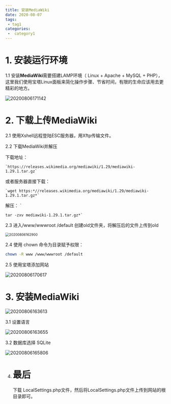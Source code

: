 ```yaml
---
title: 安装MediaWiki
date: 2020-08-07
tags:
 - tag1
categories:
 -  category1
---
```


# 1. 安装运行环境



1.1 安装**MediaWiki**需要搭建LAMP环境（ Linux + Apache + MySQL + PHP），这里我们使用宝塔Linux面板来简化操作步骤、节省时间，有限的生命应该用去更精彩的地方。



![20200806171142](https://pic.downk.cc/item/5f2d57a114195aa594fd029e.png)

# 2. 下载上传MediaWiki

2.1 使用Xshell远程登陆ESC服务器，用Xftp传输文件。

2.2 下载MediaWiki并解压

下载地址：

```
`https://releases.wikimedia.org/mediawiki/1.29/mediawiki-1.29.1.tar.gz`
```

或者服务器直接下载： 

```
`wget https:*//releases.wikimedia.org/mediawiki/1.29/mediawiki-1.29.1.tar.gz*`
```

解压： `

```
tar -zxv mediawiki-1.29.1.tar.gz*`
```

2.3 进入/www/wwwroot /default 创建old文件夹，将解压后的文件上传到old

<img src="https://pic.downk.cc/item/5f2d575a14195aa594fcdcdc.png" alt="20200806162900" style="zoom:75%;" />

2.4  使用 chown 命令为目录赋予权限：

```bash
chown -R www /www/wwwroot /default
```

2.5 使用宝塔添加网站

![20200806170617](https://pic.downk.cc/item/5f2d5fff14195aa594016dad.png)

# 3. 安装MediaWiki

![20200806163613](https://pic.downk.cc/item/5f2d6a5214195aa59405b15d.png)

3.1 设置语言

![20200806163655](https://pic.downk.cc/item/5f2d6ac714195aa59405ddf8.png)

3.2 数据库选择 SQLite

![20200806165806](https://pic.downk.cc/item/5f2d6d0914195aa5940733ae.png)

4. # 最后

   下载 LocalSettings.php文件，然后将LocalSettings.php文件上传到网站的根目录即可。

